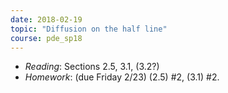 ```yaml
---
date: 2018-02-19
topic: "Diffusion on the half line"
course: pde_sp18
---
```


- *Reading*: Sections 2.5, 3.1, (3.2?)
- *Homework*: (due Friday 2/23) (2.5) #2, (3.1) #2.
